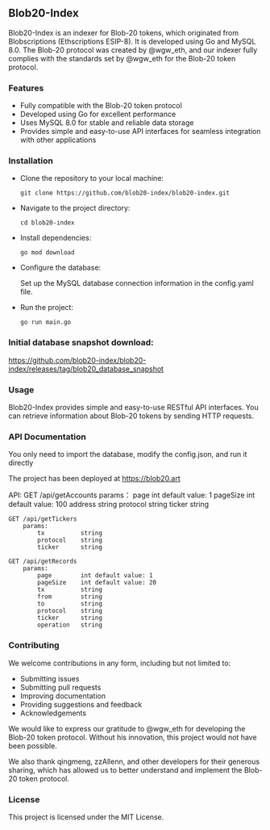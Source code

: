 ## Blob20-Index

Blob20-Index is an indexer for Blob-20 tokens, which originated from Blobscriptions (Ethscriptions ESIP-8). It is developed using Go and MySQL 8.0. The Blob-20 protocol was created by @wgw_eth, and our indexer fully complies with the standards set by @wgw_eth for the Blob-20 token protocol.

### Features
- Fully compatible with the Blob-20 token protocol
- Developed using Go for excellent performance
- Uses MySQL 8.0 for stable and reliable data storage
- Provides simple and easy-to-use API interfaces for seamless integration with other applications

### Installation

- Clone the repository to your local machine:
    ```
    git clone https://github.com/blob20-index/blob20-index.git
    ```

- Navigate to the project directory:
    ```
    cd blob20-index
    ```

- Install dependencies:
    ```
    go mod download
    ```

- Configure the database:

    Set up the MySQL database connection information in the config.yaml file.


- Run the project:

    ```
    go run main.go
    ```

### Initial database snapshot download:
https://github.com/blob20-index/blob20-index/releases/tag/blob20_database_snapshot

### Usage
Blob20-Index provides simple and easy-to-use RESTful API interfaces. You can retrieve information about Blob-20 tokens by sending HTTP requests.

### API Documentation
You only need to import the database, modify the config.json, and run it directly

The project has been deployed at https://blob20.art

API:
	GET /api/getAccounts
		params：
			page 		int	default value: 1
			pageSize	int	default value: 100
			address		string
			protocol	string
			ticker 		string

	GET /api/getTickers
		params:
			tx			string
			protocol	string
			ticker 		string

	GET /api/getRecords
		params:
			page 		int	default value: 1
			pageSize	int	default value: 20
			tx			string
			from		string
			to 			string
			protocol	string
			ticker		string
			operation	string

### Contributing
We welcome contributions in any form, including but not limited to:

- Submitting issues
- Submitting pull requests
- Improving documentation
- Providing suggestions and feedback
- Acknowledgements

We would like to express our gratitude to @wgw_eth for developing the Blob-20 token protocol. Without his innovation, this project would not have been possible.

We also thank qingmeng, zzAllenn, and other developers for their generous sharing, which has allowed us to better understand and implement the Blob-20 token protocol.

### License
This project is licensed under the MIT License.

